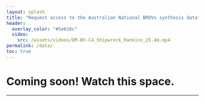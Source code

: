 ```yaml
---
layout: splash
title: "Request access to the Australian National BRUVs synthesis data"
header:
  overlay_color: "#5e616c"
  video:
    src: /assets/videos/DM-BV-C4_Shipwreck_Rankins_25.4m.mp4
permalink: /data/
toc: true
---
```


# Coming soon! Watch this space.
---
